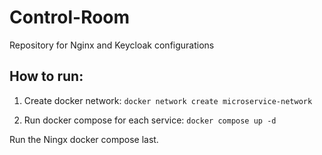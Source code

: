 # Control-Room

Repository for Nginx and Keycloak configurations

## How to run:
 1. Create docker network:
 ```docker network create microservice-network```

 2. Run docker compose for each service:
 ```docker compose up -d```

Run the Ningx docker compose last.